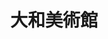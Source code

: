 ---
title: 大和美術館
description: 大和美术馆
kana: やまとびじゅつかん
pronunciation: yamatobijyutsukann
pubDate: 2024-08-19 00:00:53
lessonIndex: 4
---